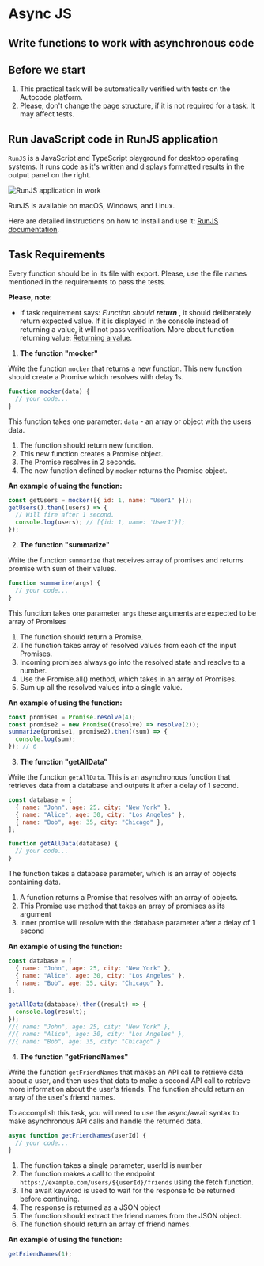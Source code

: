 # Async JS

## Write functions to work with asynchronous code

## Before we start

1. This practical task will be automatically verified with tests on the Autocode platform.
2. Please, don't change the page structure, if it is not required for a task. It may affect tests.

## Run JavaScript code in RunJS application

`RunJS` is a JavaScript and TypeScript playground for desktop operating systems. It runs code as it's written and displays formatted results in the output panel on the right.

![RunJS application in work](https://gitlab.com/gap-bs-front-end-autocode-documents/autocode-documents/-/raw/main/images/runjs-intro.png)

RunJS is available on macOS, Windows, and Linux.

Here are detailed instructions on how to install and use it: [RunJS documentation](https://runjs.app/docs).

## Task Requirements

Every function should be in its file with export. Please, use the file names mentioned in the requirements to pass the tests.

**Please, note:**

- If task requirement says: _Function should **return** <something>_, it should deliberately return expected value. If it is displayed in the console instead of returning a value, it will not pass verification. More about function returning value: [Returning a value](https://javascript.info/function-basics#returning-a-value).

1. **The function "mocker"**

Write the function `mocker` that returns a new function. This new function should create a Promise which resolves with delay 1s.

```js
function mocker(data) {
  // your code...
}
```

This function takes one parameter:
`data` - an array or object with the users data.

1. The function should return new function.
2. This new function creates a Promise object.
3. The Promise resolves in 2 seconds.
4. The new function defined by `mocker` returns the Promise object.

**An example of using the function:**

```js
const getUsers = mocker([{ id: 1, name: "User1" }]);
getUsers().then((users) => {
  // Will fire after 1 second.
  console.log(users); // [{id: 1, name: 'User1'}];
});
```

2. **The function "summarize"**

Write the function `summarize` that receives array of promises and returns promise with sum of their values.

```js
function summarize(args) {
  // your code...
}
```

This function takes one parameter `args` these arguments are expected to be array of Promises

1. The function should return a Promise.
2. The function takes array of resolved values from each of the input Promises.
3. Incoming promises always go into the resolved state and resolve to a number.
4. Use the Promise.all() method, which takes in an array of Promises.
5. Sum up all the resolved values into a single value.

**An example of using the function:**

```js
const promise1 = Promise.resolve(4);
const promise2 = new Promise((resolve) => resolve(2));
summarize(promise1, promise2).then((sum) => {
  console.log(sum);
}); // 6
```

3. **The function "getAllData"**

Write the function `getAllData`. This is an asynchronous function that retrieves data from a database and outputs it after a delay of 1 second.

```js
const database = [
  { name: "John", age: 25, city: "New York" },
  { name: "Alice", age: 30, city: "Los Angeles" },
  { name: "Bob", age: 35, city: "Chicago" },
];

function getAllData(database) {
  // your code...
}
```

The function takes a database parameter, which is an array of objects containing data.

1. A function returns a Promise that resolves with an array of objects.
2. This Promise use method that takes an array of promises as its argument
3. Inner promise will resolve with the database parameter after a delay of 1 second

**An example of using the function:**

```js
const database = [
  { name: "John", age: 25, city: "New York" },
  { name: "Alice", age: 30, city: "Los Angeles" },
  { name: "Bob", age: 35, city: "Chicago" },
];

getAllData(database).then((result) => {
  console.log(result);
});
//{ name: "John", age: 25, city: "New York" },
//{ name: "Alice", age: 30, city: "Los Angeles" },
//{ name: "Bob", age: 35, city: "Chicago" }
```

4. **The function "getFriendNames"**

Write the function `getFriendNames` that makes an API call to retrieve data about a user, and then uses that data to make a second API call to retrieve more information about the user's friends. The function should return an array of the user's friend names.

To accomplish this task, you will need to use the async/await syntax to make asynchronous API calls and handle the returned data.

```js
async function getFriendNames(userId) {
  // your code...
}
```

1. The function takes a single parameter, userId is number
2. The function makes a call to the endpoint `https://example.com/users/${userId}/friends` using the fetch function.
3. The await keyword is used to wait for the response to be returned before continuing.
4. The response is returned as a JSON object
5. The function should extract the friend names from the JSON object.
6. The function should return an array of friend names.

**An example of using the function:**

```js
getFriendNames(1);
```
